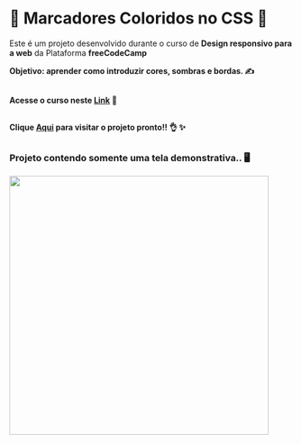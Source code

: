 <h1>🌈 Marcadores Coloridos no CSS 🌈</h1> 


<p>Este é um projeto desenvolvido durante o curso de <strong>Design responsivo para a web</strong> da Plataforma <strong>freeCodeCamp<strong></p>
<p>Objetivo: aprender como introduzir cores, sombras e bordas. ✍</p>

##
Acesse o curso neste [Link](https://www.freecodecamp.org/portuguese/learn/2022/responsive-web-design/) 📝
##
Clique [Aqui](https://css-color-markers-cyan.vercel.app/) para visitar o projeto pronto!! 👌 ✨
##
  
<h3>Projeto contendo somente uma tela demonstrativa.. 🖥</h3>
<div align="left">
<img src="https://user-images.githubusercontent.com/120222801/220979764-b66abd2f-42ce-477c-a61d-d7e74c7c9f74.png" width="460px">
</div>

##
